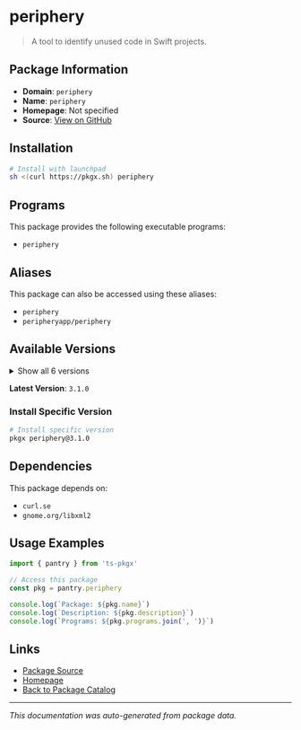 # periphery

> A tool to identify unused code in Swift projects.

## Package Information

- **Domain**: `periphery`
- **Name**: `periphery`
- **Homepage**: Not specified
- **Source**: [View on GitHub](https://github.com/pkgxdev/pantry/tree/main/projects/github.com/peripheryapp/periphery/package.yml)

## Installation

```bash
# Install with launchpad
sh <(curl https://pkgx.sh) periphery
```

## Programs

This package provides the following executable programs:

- `periphery`

## Aliases

This package can also be accessed using these aliases:

- `periphery`
- `peripheryapp/periphery`

## Available Versions

<details>
<summary>Show all 6 versions</summary>

- `3.1.0`, `3.0.3`, `3.0.2`, `3.0.1`, `3.0.0`
- `2.21.2`

</details>

**Latest Version**: `3.1.0`

### Install Specific Version

```bash
# Install specific version
pkgx periphery@3.1.0
```

## Dependencies

This package depends on:

- `curl.se`
- `gnome.org/libxml2`

## Usage Examples

```typescript
import { pantry } from 'ts-pkgx'

// Access this package
const pkg = pantry.periphery

console.log(`Package: ${pkg.name}`)
console.log(`Description: ${pkg.description}`)
console.log(`Programs: ${pkg.programs.join(', ')}`)
```

## Links

- [Package Source](https://github.com/pkgxdev/pantry/tree/main/projects/github.com/peripheryapp/periphery/package.yml)
- [Homepage](#)
- [Back to Package Catalog](../package-catalog.md)

---

*This documentation was auto-generated from package data.*
